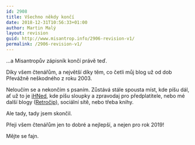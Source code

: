 ```yaml
---
id: 2908
title: Všechno někdy končí
date: 2018-12-31T10:56:33+01:00
author: Martin Malý
layout: revision
guid: http://www.misantrop.info/2906-revision-v1/
permalink: /2906-revision-v1/
---
```

&#8230;a Misantropův zápisník končí právě teď.

Díky všem čtenářům, a největší díky těm, co četli můj blog už od dob Převážně neškodného z roku 2003.

Neloučím se a nekončím s psaním. Zůstává stále spousta míst, kde píšu dál, ať už to je [iHNed](https://ihned.cz/?m=authors&article%5baut_id%5d=10853480), kde píšu sloupky a zpravodaj pro předplatitele, nebo mé další blogy ([Retročip](https://retrocip.cz/)), sociální sítě, nebo třeba knihy.

Ale tady, tady jsem skončil.

Přeji všem čtenářům jen to dobré a nejlepší, a nejen pro rok 2019!

Mějte se fajn.